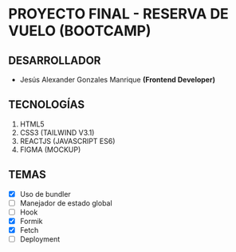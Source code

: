 # PROYECTO FINAL - RESERVA DE VUELO (BOOTCAMP)

## DESARROLLADOR

- Jesús Alexander Gonzales Manrique **(Frontend Developer)**

## TECNOLOGÍAS

1. HTML5
2. CSS3 (TAILWIND V3.1)
3. REACTJS (JAVASCRIPT ES6)
4. FIGMA (MOCKUP)

## TEMAS

- [x] Uso de bundler
- [ ] Manejador de estado global
- [ ] Hook
- [x] Formik
- [x] Fetch
- [ ] Deployment
